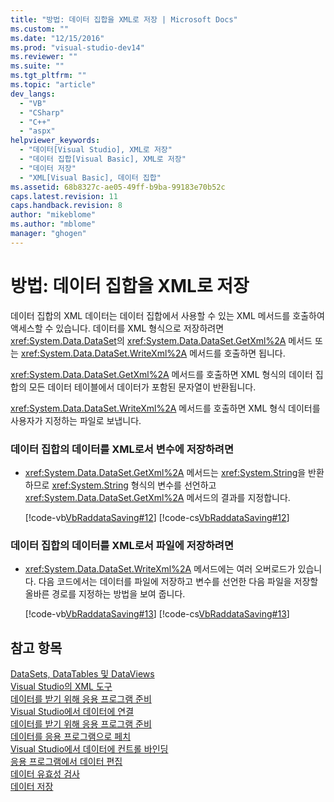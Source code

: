 ```yaml
---
title: "방법: 데이터 집합을 XML로 저장 | Microsoft Docs"
ms.custom: ""
ms.date: "12/15/2016"
ms.prod: "visual-studio-dev14"
ms.reviewer: ""
ms.suite: ""
ms.tgt_pltfrm: ""
ms.topic: "article"
dev_langs: 
  - "VB"
  - "CSharp"
  - "C++"
  - "aspx"
helpviewer_keywords: 
  - "데이터[Visual Studio], XML로 저장"
  - "데이터 집합[Visual Basic], XML로 저장"
  - "데이터 저장"
  - "XML[Visual Basic], 데이터 집합"
ms.assetid: 68b8327c-ae05-49ff-b9ba-99183e70b52c
caps.latest.revision: 11
caps.handback.revision: 8
author: "mikeblome"
ms.author: "mblome"
manager: "ghogen"
---
```

# 방법: 데이터 집합을 XML로 저장
데이터 집합의 XML 데이터는 데이터 집합에서 사용할 수 있는 XML 메서드를 호출하여 액세스할 수 있습니다.  데이터를 XML 형식으로 저장하려면 <xref:System.Data.DataSet>의 <xref:System.Data.DataSet.GetXml%2A> 메서드 또는 <xref:System.Data.DataSet.WriteXml%2A> 메서드를 호출하면 됩니다.  
  
 <xref:System.Data.DataSet.GetXml%2A> 메서드를 호출하면 XML 형식의 데이터 집합의 모든 데이터 테이블에서 데이터가 포함된 문자열이 반환됩니다.  
  
 <xref:System.Data.DataSet.WriteXml%2A> 메서드를 호출하면 XML 형식 데이터를 사용자가 지정하는 파일로 보냅니다.  
  
### 데이터 집합의 데이터를 XML로서 변수에 저장하려면  
  
-   <xref:System.Data.DataSet.GetXml%2A> 메서드는 <xref:System.String>을 반환하므로 <xref:System.String> 형식의 변수를 선언하고 <xref:System.Data.DataSet.GetXml%2A> 메서드의 결과를 지정합니다.  
  
     [!code-vb[VbRaddataSaving#12](../data-tools/codesnippet/VisualBasic/save-a-dataset-as-xml_1.vb)]
     [!code-cs[VbRaddataSaving#12](../data-tools/codesnippet/CSharp/save-a-dataset-as-xml_1.cs)]  
  
### 데이터 집합의 데이터를 XML로서 파일에 저장하려면  
  
-   <xref:System.Data.DataSet.WriteXml%2A> 메서드에는 여러 오버로드가 있습니다.  다음 코드에서는 데이터를 파일에 저장하고 변수를 선언한 다음 파일을 저장할 올바른 경로를 지정하는 방법을 보여 줍니다.  
  
     [!code-vb[VbRaddataSaving#13](../data-tools/codesnippet/VisualBasic/save-a-dataset-as-xml_2.vb)]
     [!code-cs[VbRaddataSaving#13](../data-tools/codesnippet/CSharp/save-a-dataset-as-xml_2.cs)]  
  
## 참고 항목  
 [DataSets, DataTables 및 DataViews](../Topic/DataSets,%20DataTables,%20and%20DataViews.md)   
 [Visual Studio의 XML 도구](../xml-tools/xml-tools-in-visual-studio.md)   
 [데이터를 받기 위해 응용 프로그램 준비](../Topic/Preparing%20Your%20Application%20to%20Receive%20Data.md)   
 [Visual Studio에서 데이터에 연결](../data-tools/connecting-to-data-in-visual-studio.md)   
 [데이터를 받기 위해 응용 프로그램 준비](../Topic/Preparing%20Your%20Application%20to%20Receive%20Data.md)   
 [데이터를 응용 프로그램으로 페치](../data-tools/fetching-data-into-your-application.md)   
 [Visual Studio에서 데이터에 컨트롤 바인딩](../data-tools/bind-controls-to-data-in-visual-studio.md)   
 [응용 프로그램에서 데이터 편집](../data-tools/editing-data-in-your-application.md)   
 [데이터 유효성 검사](../Topic/Validating%20Data.md)   
 [데이터 저장](../data-tools/saving-data.md)
